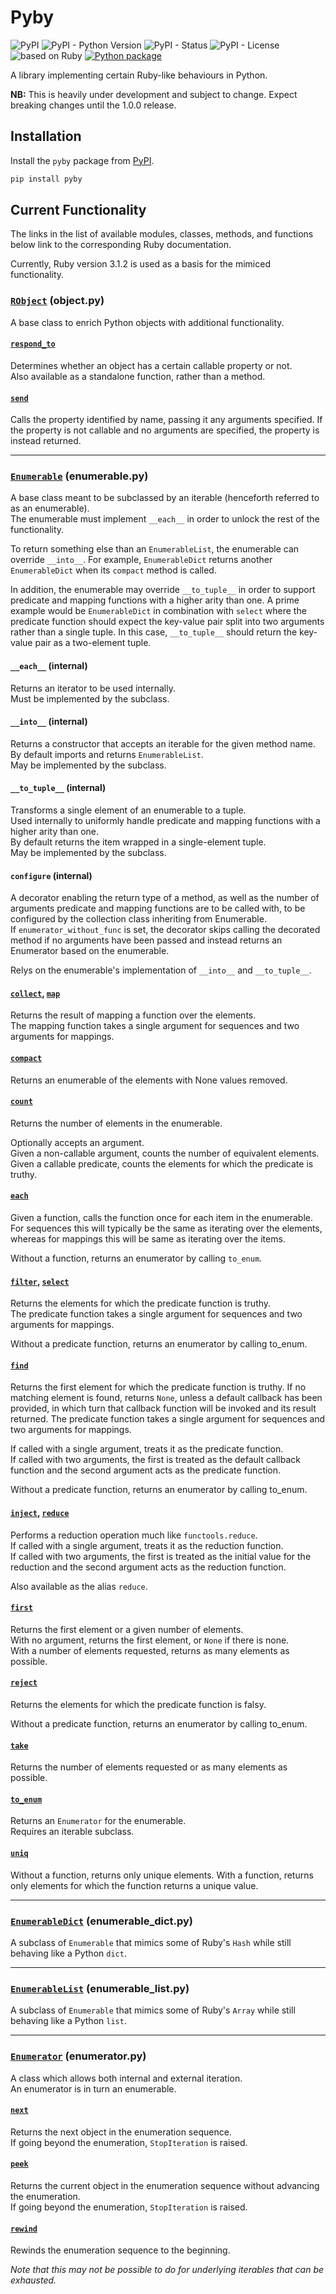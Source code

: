 # Pyby

![PyPI](https://img.shields.io/pypi/v/pyby)
![PyPI - Python Version](https://img.shields.io/pypi/pyversions/pyby)
![PyPI - Status](https://img.shields.io/pypi/status/pyby)
![PyPI - License](https://img.shields.io/pypi/l/pyby)
![based on Ruby](https://img.shields.io/badge/based%20on%20Ruby-3.1.2-red)
[![Python package](https://github.com/DevL/pyby/actions/workflows/python-package.yml/badge.svg)](https://github.com/DevL/pyby/actions/workflows/python-package.yml)


A library implementing certain Ruby-like behaviours in Python.

**NB:** This is heavily under development and subject to change. Expect breaking changes until the 1.0.0 release.

## Installation

Install the `pyby` package from [PyPI](https://pypi.org/project/pyby).

```sh
pip install pyby
```

## Current Functionality

The links in the list of available modules, classes, methods, and functions below link to the corresponding Ruby documentation.

Currently, Ruby version 3.1.2 is used as a basis for the mimiced functionality.

### [`RObject`](https://ruby-doc.org/core-3.1.2/Object.html) (object.py)

A base class to enrich Python objects with additional functionality.

#### [`respond_to`](https://ruby-doc.org/core-3.1.2/Object.html#method-i-respond_to-3F)

Determines whether an object has a certain callable property or not.  
Also available as a standalone function, rather than a method.

#### [`send`](https://ruby-doc.org/core-3.1.2/Object.html#method-i-send)

Calls the property identified by name, passing it any arguments specified.
If the property is not callable and no arguments are specified, the property is instead returned.

---

### [`Enumerable`](https://ruby-doc.org/core-3.1.2/Enumerable.html) (enumerable.py)

A base class meant to be subclassed by an iterable (henceforth referred to as an enumerable).  
The enumerable must implement `__each__` in order to unlock the rest of the functionality.

To return something else than an `EnumerableList`, the enumerable can override `__into__`. For example, `EnumerableDict` returns another `EnumerableDict` when its `compact` method is called.

In addition, the enumerable may override `__to_tuple__` in order to support predicate and mapping functions with a higher arity than one. A prime example would be `EnumerableDict` in combination with `select` where the predicate function should expect the key-value pair split into two arguments rather than a single tuple. In this case, `__to_tuple__` should return the key-value pair as a two-element tuple. 

#### `__each__` (internal)

Returns an iterator to be used internally.  
Must be implemented by the subclass.

#### `__into__` (internal)

Returns a constructor that accepts an iterable for the given method name.  
By default imports and returns `EnumerableList`.  
May be implemented by the subclass.

#### `__to_tuple__` (internal)

Transforms a single element of an enumerable to a tuple.  
Used internally to uniformly handle predicate and mapping functions with a higher arity than one.  
By default returns the item wrapped in a single-element tuple.  
May be implemented by the subclass.

#### `configure` (internal)

A decorator enabling the return type of a method, as well as the number of arguments predicate and mapping functions are to be called with, to be configured by the collection class inheriting from Enumerable.  
If `enumerator_without_func` is set, the decorator skips calling the decorated method if no arguments have been passed and instead returns an Enumerator based on the enumerable.

Relys on the enumerable's implementation of `__into__` and `__to_tuple__`.

#### [`collect`](https://ruby-doc.org/core-3.1.2/Enumerable.html#method-i-collect), [`map`](https://ruby-doc.org/core-3.1.2/Enumerable.html#method-i-map)

Returns the result of mapping a function over the elements.  
The mapping function takes a single argument for sequences and two arguments for mappings.

#### [`compact`](https://ruby-doc.org/core-3.1.2/Enumerable.html#method-i-compact)

Returns an enumerable of the elements with None values removed.

#### [`count`](https://ruby-doc.org/core-3.1.2/Enumerable.html#method-i-count)

Returns the number of elements in the enumerable.

Optionally accepts an argument.  
Given a non-callable argument, counts the number of equivalent elements.  
Given a callable predicate, counts the elements for which the predicate is truthy.

#### [`each`](https://ruby-doc.org/core-3.1.2/Enumerable.html#module-Enumerable-label-Enumerable+in+Ruby+Core+Classes)

Given a function, calls the function once for each item in the enumerable.  
For sequences this will typically be the same as iterating over the elements,
whereas for mappings this will be same as iterating over the items.

Without a function, returns an enumerator by calling `to_enum`.

#### [`filter`](https://ruby-doc.org/core-3.1.2/Enumerable.html#method-i-filter), [`select`](https://ruby-doc.org/core-3.1.2/Enumerable.html#method-i-select)

Returns the elements for which the predicate function is truthy.  
The predicate function takes a single argument for sequences and two arguments for mappings.

Without a predicate function, returns an enumerator by calling to_enum.


#### [`find`](https://ruby-doc.org/core-3.1.2/Enumerable.html#method-i-find)

Returns the first element for which the predicate function is truthy. If no matching element is found, returns `None`, unless a default callback has been provided, in which turn that callback function will be invoked and its result returned. The predicate function takes a single argument for sequences and two arguments for mappings.

If called with a single argument, treats it as the predicate function.  
If called with two arguments, the first is treated as the default callback function and the second argument acts as the predicate function.

Without a predicate function, returns an enumerator by calling to_enum.

#### [`inject`](https://ruby-doc.org/core-3.1.2/Enumerable.html#method-i-inject), [`reduce`](https://ruby-doc.org/core-3.1.2/Enumerable.html#method-i-reduce)

Performs a reduction operation much like `functools.reduce`.  
If called with a single argument, treats it as the reduction function.  
If called with two arguments, the first is treated as the initial value for the reduction and the second argument acts as the reduction function.

Also available as the alias `reduce`.

#### [`first`](https://ruby-doc.org/core-3.1.2/Enumerable.html#method-i-first)

Returns the first element or a given number of elements.  
With no argument, returns the first element, or `None` if there is none.  
With a number of elements requested, returns as many elements as possible.

#### [`reject`](https://ruby-doc.org/core-3.1.2/Enumerable.html#method-i-reject)

Returns the elements for which the predicate function is falsy.  

Without a predicate function, returns an enumerator by calling to_enum.

#### [`take`](https://ruby-doc.org/core-3.1.2/Enumerable.html#method-i-take)

Returns the number of elements requested or as many elements as possible.

#### [`to_enum`](https://ruby-doc.org/core-3.1.2/Object.html#method-i-to_enum)

Returns an `Enumerator` for the enumerable.  
Requires an iterable subclass.

#### [`uniq`](https://ruby-doc.org/core-3.1.2/Enumerable.html#method-i-uniq)

Without a function, returns only unique elements.
With a function, returns only elements for which the function returns a unique value.

---

### [`EnumerableDict`](https://ruby-doc.org/core-3.1.2/Hash.html) (enumerable_dict.py)

A subclass of `Enumerable` that mimics some of Ruby's `Hash` while still behaving like a Python `dict`.

---

### [`EnumerableList`](https://ruby-doc.org/core-3.1.2/Array.html) (enumerable_list.py)

A subclass of `Enumerable` that mimics some of Ruby's `Array` while still behaving like a Python `list`.

---

### [`Enumerator`](https://ruby-doc.org/core-3.1.2/Enumerator.html) (enumerator.py)

A class which allows both internal and external iteration.  
An enumerator is in turn an enumerable.

#### [`next`](https://ruby-doc.org/core-3.1.2/Enumerator.html#method-i-next)

Returns the next object in the enumeration sequence.  
If going beyond the enumeration, `StopIteration` is raised.

#### [`peek`](https://ruby-doc.org/core-3.1.2/Enumerator.html#method-i-peek)

Returns the current object in the enumeration sequence without advancing the enumeration.  
If going beyond the enumeration, `StopIteration` is raised.

#### [`rewind`](https://ruby-doc.org/core-3.1.2/Enumerator.html#method-i-rewind)

Rewinds the enumeration sequence to the beginning.

_Note that this may not be possible to do for underlying iterables that can be exhausted._
